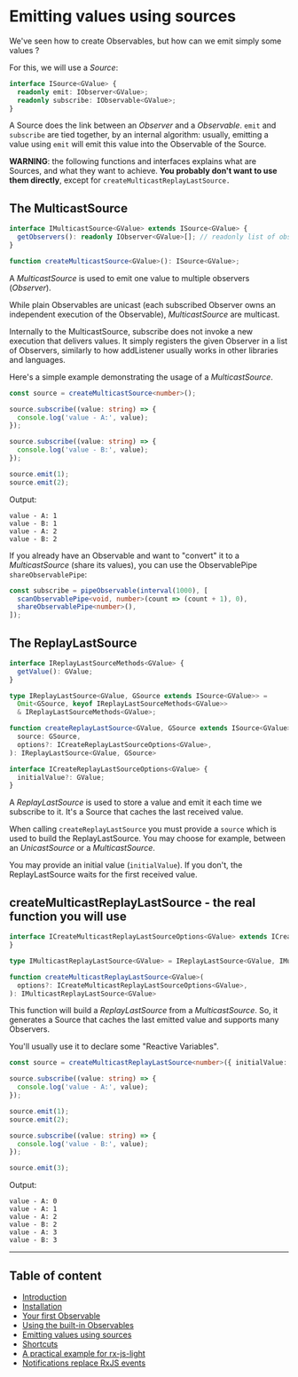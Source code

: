 # Emitting values using sources

We've seen how to create Observables, but how can we emit simply some values ?

For this, we will use a *Source*:

```ts
interface ISource<GValue> {
  readonly emit: IObserver<GValue>;
  readonly subscribe: IObservable<GValue>;
}
```

A Source does the link between an *Observer* and a *Observable*.
`emit` and `subscribe` are tied together, by an internal algorithm: usually, emitting a value using `emit` will emit this value into
the Observable of the Source.

**WARNING**: the following functions and interfaces explains what are Sources, and what they want to achieve.
**You probably don't want to use them directly**, except for `createMulticastReplayLastSource.`


## The MulticastSource

```ts
interface IMulticastSource<GValue> extends ISource<GValue> {
  getObservers(): readonly IObserver<GValue>[]; // readonly list of observers for this source
}
```

```ts
function createMulticastSource<GValue>(): ISource<GValue>;
```

A *MulticastSource* is used to emit one value to multiple observers (*Observer*).

While plain Observables are unicast (each subscribed Observer owns an independent execution of the Observable),
*MulticastSource* are multicast.

Internally to the MulticastSource, subscribe does not invoke a new execution that delivers values.
It simply registers the given Observer in a list of Observers, similarly to how addListener usually works in other libraries and languages.

Here's a simple example demonstrating the usage of a *MulticastSource*.

```ts
const source = createMulticastSource<number>();

source.subscribe((value: string) => {
  console.log('value - A:', value);
});

source.subscribe((value: string) => {
  console.log('value - B:', value);
});

source.emit(1);
source.emit(2);
```

Output:

```text
value - A: 1
value - B: 1
value - A: 2
value - B: 2
```

If you already have an Observable and want to "convert" it to a *MulticastSource* (share its values), you can use the
ObservablePipe `shareObservablePipe`:


```ts
const subscribe = pipeObservable(interval(1000), [
  scanObservablePipe<void, number>(count => (count + 1), 0),
  shareObservablePipe<number>(),
]);
```


## The ReplayLastSource

```ts
interface IReplayLastSourceMethods<GValue> {
  getValue(): GValue;
}

type IReplayLastSource<GValue, GSource extends ISource<GValue>> =
  Omit<GSource, keyof IReplayLastSourceMethods<GValue>>
  & IReplayLastSourceMethods<GValue>;
```

```ts
function createReplayLastSource<GValue, GSource extends ISource<GValue>>(
  source: GSource,
  options?: ICreateReplayLastSourceOptions<GValue>,
): IReplayLastSource<GValue, GSource>
```

```ts
interface ICreateReplayLastSourceOptions<GValue> {
  initialValue?: GValue;
}
```

A *ReplayLastSource* is used to store a value and emit it each time we subscribe to it.
It's a Source that caches the last received value.

When calling `createReplayLastSource` you must provide a `source` which is used to build the ReplayLastSource. You may
choose for example, between an *UnicastSource* or a *MulticastSource*.

You may provide an initial value (`initialValue`). If you don't, the ReplayLastSource waits for the first received value.


## createMulticastReplayLastSource - the real function you will use

```ts
interface ICreateMulticastReplayLastSourceOptions<GValue> extends ICreateReplayLastSourceOptions<GValue> {
}

type IMulticastReplayLastSource<GValue> = IReplayLastSource<GValue, IMulticastSource<GValue>>;

function createMulticastReplayLastSource<GValue>(
  options?: ICreateMulticastReplayLastSourceOptions<GValue>,
): IMulticastReplayLastSource<GValue>
```

This function will build a *ReplayLastSource* from a *MulticastSource*.
So, it generates a Source that caches the last emitted value and supports many Observers.

You'll usually use it to declare some "Reactive Variables".


```ts
const source = createMulticastReplayLastSource<number>({ initialValue: 0 });

source.subscribe((value: string) => {
  console.log('value - A:', value);
});

source.emit(1);
source.emit(2);

source.subscribe((value: string) => {
  console.log('value - B:', value);
});

source.emit(3);
```

Output:

```text
value - A: 0
value - A: 1
value - A: 2
value - B: 2
value - A: 3
value - B: 3
```

---

## Table of content

- [Introduction](./01-introduction.md)
- [Installation](./02-installation.md)
- [Your first Observable](./03-your-first-observable.md)
- [Using the built-in Observables](./04-using-the-built-in-observables.md)
- [Emitting values using sources](./05-sources.md)
- [Shortcuts](./06-rx-js-light-shortcuts.md)
- [A practical example for rx-js-light](./07-practical-example/07-practical-example.md)
- [Notifications replace RxJS events](./08-notifications.md)

